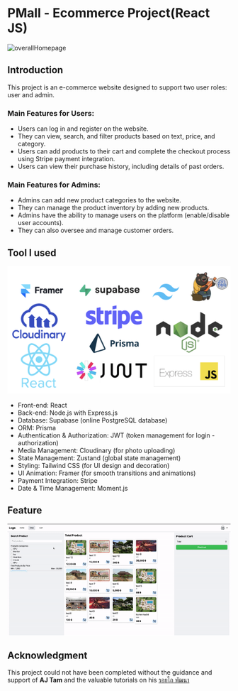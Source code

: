 # PMall - Ecommerce Project(React JS)

![overallHomepage](src/assets/overallHomepage.gif)

## Introduction

This project is an e-commerce website designed to support two user roles: user and admin.

### Main Features for Users:

- Users can log in and register on the website.
- They can view, search, and filter products based on text, price, and category.
- Users can add products to their cart and complete the checkout process using Stripe payment integration.
- Users can view their purchase history, including details of past orders.

### Main Features for Admins:

- Admins can add new product categories to the website.
- They can manage the product inventory by adding new products.
- Admins have the ability to manage users on the platform (enable/disable user accounts).
- They can also oversee and manage customer orders.

## Tool I used

![tech In this Project](src/assets/Techs.png)

- Front-end: React
- Back-end: Node.js with Express.js
- Database: Supabase (online PostgreSQL database)
- ORM: Prisma
- Authentication & Authorization: JWT (token management for login - authorization)
- Media Management: Cloudinary (for photo uploading)
- State Management: Zustand (global state management)
- Styling: Tailwind CSS (for UI design and decoration)
- UI Animation: Framer (for smooth transitions and animations)
- Payment Integration: Stripe
- Date & Time Management: Moment.js

## Feature

![search in shop page](src/assets/shopSearch.gif)

## Acknowledgment

This project could not have been completed without the guidance and support of **AJ Tam** and the valuable tutorials on his [รอยไถ พัฒนา](https://www.youtube.com/@roitai-dev)
